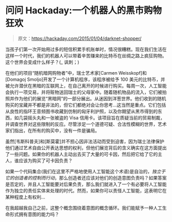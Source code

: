 # 问问 Hackaday:一个机器人的黑市购物狂欢

> 原文：<https://hackaday.com/2015/01/04/darknet-shopper/>

当孩子们第一次开始用过多的短信积累手机账单时，情况很糟糕。现在我们生活在这样一个时代，我们的机器人可以带着辛苦赚来的比特币在丝绸之路上疯狂购物。这个世界会变成什么样子？(_ 讽刺；)

在他们的项目“随机暗网购物者”中，瑞士艺术家[Carmen Weisskopf]和[Domagoj Smoljo]开发了一个计算机程序，该程序被给予 100 美元的比特币，并被允许潜伏在黑暗的互联网上，在自己离开的时候进行购买。每周一次，人工智能会执行一项交易，并将赃物送回瑞士的父母家中。随着随机物品的流入，它们被拍照并作为他们的展览“黑暗网”的一部分展出。从迷因到洋葱世界。他们收到的随机购买的宝藏并不都是非法的，但它们都绝对会让你思考…这当然是重点。它们包括从良性的指环王音频图书收藏到仿制的匈牙利护照，以及你期望从黑市得到的东西，如几袋摇头丸和一张被盗的 Visa 信用卡。该项目旨在质疑当前的贸易制裁，并调查世界对这些限制的反应。尽管涉足一个道德可疑、合法性模糊的世界，艺术家们指出，在所有的购买中，没有一件是骗局。

虽然[韦斯科普夫]和[斯莫霍]并不担心因非法活动而受到迫害，因为瑞士法律保护他们通过艺术自由公开表达思想的权利，但他们展览背后的含义确实在这方面提出了一些问题。如果你的机器人主动出去买了大量的可卡因，然后把它给了它的主人，谁应该为购买了可卡因负责？

如果一个代码集合(我们在这里不严格地使用人工智能这个术语)是自治的，*独立于它的创造者的控制而行动*，那么创造者还应该对他们的创造意图负责吗？如果答案是否定的，并且人工智能要对后果负责，那么我们就进入了一个有必要将人工智能作为独立的责任实体来处理的时代。然而，如果你可以责怪人工智能，这表明它在某种程度上有权利…

在我超越我自己之前，这整个概念围绕着意图的概念循环。我们能赋予一种人工生命形式拥有意图的能力吗？